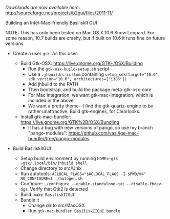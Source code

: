 *Downloads are now available here*: http://sourceforge.net/projects/b2gui/files/2011-11/

Building an Intel-Mac-friendly BasiliskII GUI

NOTE: This has only been tested on Mac OS X 10.6 Snow Leopard. For some reason, 10.7 builds are crashy, but if built on 10.6 it runs fine on future versions.

* Create a user `gtk`. As this user:
	* Build Gtk-OSX: https://live.gnome.org/GTK+/OSX/Building
		* Run the `gtk-osx-build-setup.sh` script
		* Use a `.jhbuildrc-custom` containing `setup_sdk(target="10.6", sdk_version="10.6", architectures=["i386"])`
		* Add jhbuild to the PATH
		* Then bootstrap, and build the package meta-gtk-osx-core
		* For Mac integration, we want gtk-mac-integration, which is included in the above.
		* We want a pretty theme--I find the gtk-quartz-engine to be rather unattractive. Build gtk-engines, for Clearlooks.
	* Install gtk-mac-bundler: https://live.gnome.org/GTK%2B/OSX/Bundling
		* It has a bug with new versions of pango, so use my branch "pango-modules": https://github.com/vasi/ige-mac-bundler/tree/pango-modules

* Build BasiliskIIGUI
	* Setup build environment by running `HOME=~gtk ~gtk/.local/bin/jhbuild shell`
	* Change directory to src/Unix
	* Run autotools: `ACLOCAL_FLAGS="$ACLOCAL_FLAGS -I $PWD/m4" NO_CONFIGURE=1 ./autogen.sh`
	* Configure: `./configure --enable-standalone-gui --disable-fbdev-dga`. Verify that Gtk2 is detected
	* Build: `make BasiliskIIGUI`
	* Bundle it
		* Change dir to src/MacOSX
		* Run `gtk-mac-bundler BasiliskIIGUI.bundle`

